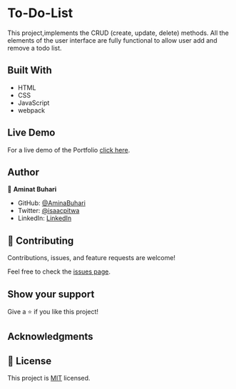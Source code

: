 # To-Do-List

This project,implements the CRUD (create, update, delete) methods. All the elements of the user interface are fully functional to allow user add and remove a todo list.

## Built With

- HTML
- CSS
- JavaScript
- webpack

## Live Demo

For a live demo of the Portfolio [click here]().

## Author

👤 **Aminat Buhari**

- GitHub: [@AminaBuhari](https://github.com/AminaBuhari)
- Twitter: [@isaacpitwa](https://twitter.com/AminaBuhari)
- LinkedIn: [LinkedIn](https://linkedin.com/in/Aminat-Buhari)

## 🤝 Contributing

Contributions, issues, and feature requests are welcome!

Feel free to check the [issues page](../../issues/).

## Show your support

Give a ⭐️ if you like this project!

## Acknowledgments

## 📝 License

This project is [MIT](./MIT.md) licensed.
